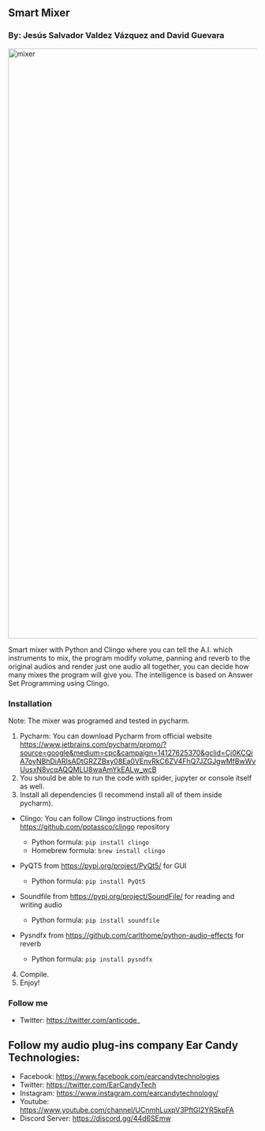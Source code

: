 ## Smart Mixer

### By: Jesús Salvador Valdez Vázquez and David Guevara

<img width="1196" alt="mixer" src="https://user-images.githubusercontent.com/47612276/143787729-7ab3a973-5395-403b-9b35-df0b662e2c71.png">

Smart mixer with Python and Clingo where you can tell the A.I. which instruments to mix, the program modify volume, panning and reverb to the original audios and render just
one audio all together, you can decide how many mixes the program will give you. The intelligence is based on Answer Set Programming using Clingo.

### Installation

Note: The mixer was programed and tested in pycharm.

1. Pycharm: You can download Pycharm from official website https://www.jetbrains.com/pycharm/promo/?source=google&medium=cpc&campaign=14127625370&gclid=Cj0KCQiA7oyNBhDiARIsADtGRZZBxy08Ea0VEnvRkC6ZV4FhQ7JZGJgwMfBwWvUusxN8vcqAQQMLU8waAmYkEALw_wcB
2. You should be able to run the code with spider, jupyter or console itself as well.
3. Install all dependencies (I recommend install all of them inside pycharm).
* Clingo: You can follow Clingo instructions from https://github.com/potassco/clingo repository
  - Python formula: ```pip install clingo``` 
  - Homebrew formula: ```brew install clingo```
  
* PyQT5 from https://pypi.org/project/PyQt5/ for GUI
  - Python formula: ```pip install PyQt5```
  
* Soundfile from https://pypi.org/project/SoundFile/ for reading and writing audio
  - Python formula: ```pip install soundfile``` 
  
* Pysndfx from https://github.com/carlthome/python-audio-effects for reverb
  - Python formula: ```pip install pysndfx```
  
4. Compile.
5. Enjoy!

### Follow me

- Twitter: https://twitter.com/anticode_

## Follow my audio plug-ins company Ear Candy Technologies: 

- Facebook: https://www.facebook.com/earcandytechnologies 
- Twitter: https://twitter.com/EarCandyTech 
- Instagram: https://www.instagram.com/earcandytechnology/ 
- Youtube: https://www.youtube.com/channel/UCnmhLuxpV3PftGI2YR5kpFA 
- Discord Server: https://discord.gg/44d6SEmw
